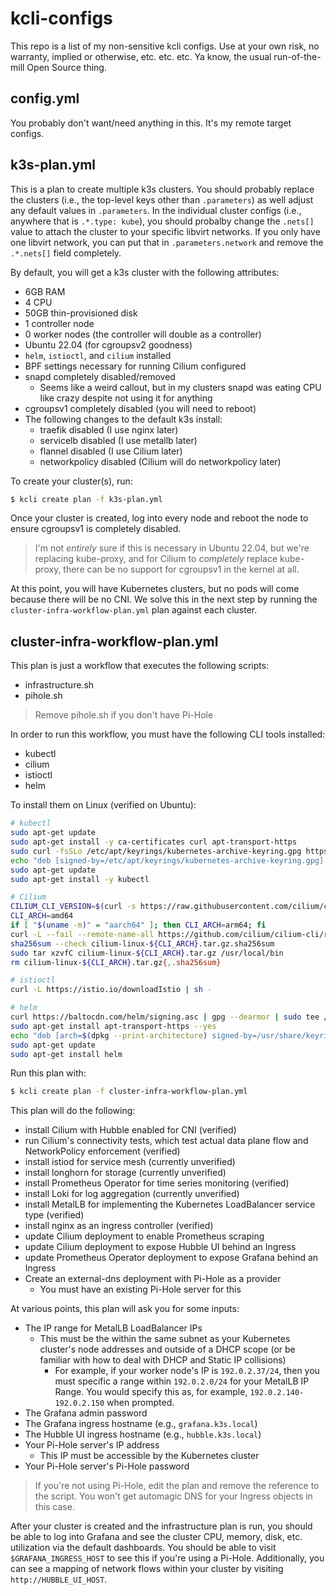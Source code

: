 # kcli-configs

This repo is a list of my non-sensitive kcli configs.  Use at
your own risk, no warranty, implied or otherwise, etc. etc. etc.  Ya
know, the usual run-of-the-mill Open Source thing.

## config.yml

You probably don't want/need anything in this.  It's my remote target
configs.

## k3s-plan.yml

This is a plan to create multiple k3s clusters.  You should probably
replace the clusters (i.e., the top-level keys other than `.parameters`)
as well adjust any default values in `.parameters`.  In the individual
cluster configs (i.e., anywhere that is `.*.type: kube`), you should
probalby change the `.nets[]` value to attach the cluster to your
specific libvirt networks.  If you only have one libvirt network, you
can put that in `.parameters.network` and remove the `.*.nets[]` field
completely.

By default, you will get a k3s cluster with the following attributes:
* 6GB RAM
* 4 CPU
* 50GB thin-provisioned disk
* 1 controller node
* 0 worker nodes (the controller will double as a controller)
* Ubuntu 22.04 (for cgroupsv2 goodness)
* `helm`, `istioctl`, and `cilium` installed
* BPF settings necessary for running Cilium configured
* snapd completely disabled/removed
  * Seems like a weird callout, but in my clusters snapd was eating CPU
    like crazy despite not using it for anything
* cgroupsv1 completely disabled (you will need to reboot)
* The following changes to the default k3s install:
  * traefik disabled (I use nginx later)
  * servicelb disabled (I use metallb later)
  * flannel disabled (I use Cilium later)
  * networkpolicy disabled (Cilium will do networkpolicy later)

To create your cluster(s), run:

```bash
$ kcli create plan -f k3s-plan.yml
```

Once your cluster is created, log into every node and reboot the node to
ensure cgroupsv1 is completely disabled.

> I'm not _entirely_ sure if this is necessary in Ubuntu 22.04, but
> we're replacing kube-proxy, and for Cilium to _completely_ replace
> kube-proxy, there can be no support for cgroupsv1 in the kernel at
> all.

At this point, you will have Kubernetes clusters, but no pods will come
because there will be no CNI.  We solve this in the next step by running
the `cluster-infra-workflow-plan.yml` plan against each cluster.

## cluster-infra-workflow-plan.yml

This plan is just a workflow that executes the following scripts:

* infrastructure.sh
* pihole.sh

> Remove pihole.sh if you don't have Pi-Hole

In order to run this workflow, you must have the following CLI tools installed:

* kubectl
* cilium
* istioctl
* helm

To install them on Linux (verified on Ubuntu):

```bash
# kubectl
sudo apt-get update
sudo apt-get install -y ca-certificates curl apt-transport-https
sudo curl -fsSLo /etc/apt/keyrings/kubernetes-archive-keyring.gpg https://packages.cloud.google.com/apt/doc/apt-key.gpg
echo "deb [signed-by=/etc/apt/keyrings/kubernetes-archive-keyring.gpg] https://apt.kubernetes.io/ kubernetes-xenial main" | sudo tee /etc/apt/sources.list.d/kubernetes.list
sudo apt-get update
sudo apt-get install -y kubectl

# Cilium
CILIUM_CLI_VERSION=$(curl -s https://raw.githubusercontent.com/cilium/cilium-cli/master/stable.txt)
CLI_ARCH=amd64
if [ "$(uname -m)" = "aarch64" ]; then CLI_ARCH=arm64; fi
curl -L --fail --remote-name-all https://github.com/cilium/cilium-cli/releases/download/${CILIUM_CLI_VERSION}/cilium-linux-${CLI_ARCH}.tar.gz{,.sha256sum}
sha256sum --check cilium-linux-${CLI_ARCH}.tar.gz.sha256sum
sudo tar xzvfC cilium-linux-${CLI_ARCH}.tar.gz /usr/local/bin
rm cilium-linux-${CLI_ARCH}.tar.gz{,.sha256sum}

# istioctl
curl -L https://istio.io/downloadIstio | sh -

# helm
curl https://baltocdn.com/helm/signing.asc | gpg --dearmor | sudo tee /usr/share/keyrings/helm.gpg > /dev/null
sudo apt-get install apt-transport-https --yes
echo "deb [arch=$(dpkg --print-architecture) signed-by=/usr/share/keyrings/helm.gpg] https://baltocdn.com/helm/stable/debian/ all main" | sudo tee /etc/apt/sources.list.d/helm-stable-debian.list
sudo apt-get update
sudo apt-get install helm
```

Run this plan with:

```bash
$ kcli create plan -f cluster-infra-workflow-plan.yml
```

This plan will do the following:

* install Cilium with Hubble enabled for CNI (verified)
* run Cilium's connectivity tests, which test actual data plane flow
  and NetworkPolicy enforcement (verified)
* install istiod for service mesh (currently unverified)
* install longhorn for storage (currently unverified)
* install Prometheus Operator for time series monitoring (verified)
* install Loki for log aggregation (currently unverified)
* install MetalLB for implementing the Kubernetes LoadBalancer service
  type (verified)
* install nginx as an ingress controller (verified)
* update Cilium deployment to enable Prometheus scraping
* update Cilium deployment to expose Hubble UI behind an Ingress
* update Prometheus Operator deployment to expose Grafana behind an
  Ingress
* Create an external-dns deployment with Pi-Hole as a provider
  * You must have an existing Pi-Hole server for this

At various points, this plan will ask you for some inputs:

* The IP range for MetalLB LoadBalancer IPs
  * This must be the within the same subnet as your Kubernetes cluster's
    node addresses and outside of a DHCP scope (or be familiar with how
    to deal with DHCP and Static IP collisions)
    * For example, if your worker node's IP is `192.0.2.37/24`, then you
      must specific a range within `192.0.2.0/24` for your MetalLB IP
      Range.  You would specify this as, for example,
      `192.0.2.140-192.0.2.150` when prompted.
* The Grafana admin password
* The Grafana ingress hostname (e.g., `grafana.k3s.local`)
* The Hubble UI ingress hostname (e.g., `hubble.k3s.local`)
* Your Pi-Hole server's IP address
  * This IP must be accessible by the Kubernetes cluster
* Your Pi-Hole server's Pi-Hole password

> If you're not using Pi-Hole, edit the plan and remove the reference to
> the script.  You won't get automagic DNS for your Ingress objects in
> this case.

After your cluster is created and the infrastructure plan is run, you
should be able to log into Grafana and see the cluster CPU, memory,
disk, etc. utilization via the default dashboards.  You should be able
to visit `$GRAFANA_INGRESS_HOST` to see this if you're using a Pi-Hole.
Additionally, you can see a mapping of network flows within your cluster
by visiting `http://HUBBLE_UI_HOST`.

